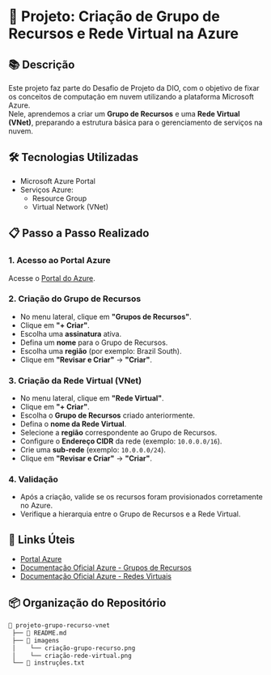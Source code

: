 # 🚀 Projeto: Criação de Grupo de Recursos e Rede Virtual na Azure

## 📚 Descrição
Este projeto faz parte do Desafio de Projeto da DIO, com o objetivo de fixar os conceitos de computação em nuvem utilizando a plataforma Microsoft Azure.  
Nele, aprendemos a criar um **Grupo de Recursos** e uma **Rede Virtual (VNet)**, preparando a estrutura básica para o gerenciamento de serviços na nuvem.

## 🛠️ Tecnologias Utilizadas
- Microsoft Azure Portal
- Serviços Azure:
  - Resource Group
  - Virtual Network (VNet)

## 📋 Passo a Passo Realizado

### 1. Acesso ao Portal Azure
Acesse o [Portal do Azure](https://portal.azure.com/).

### 2. Criação do Grupo de Recursos
- No menu lateral, clique em **"Grupos de Recursos"**.
- Clique em **"+ Criar"**.
- Escolha uma **assinatura** ativa.
- Defina um **nome** para o Grupo de Recursos.
- Escolha uma **região** (por exemplo: Brazil South).
- Clique em **"Revisar e Criar"** → **"Criar"**.

### 3. Criação da Rede Virtual (VNet)
- No menu lateral, clique em **"Rede Virtual"**.
- Clique em **"+ Criar"**.
- Escolha o **Grupo de Recursos** criado anteriormente.
- Defina o **nome da Rede Virtual**.
- Selecione a **região** correspondente ao Grupo de Recursos.
- Configure o **Endereço CIDR** da rede (exemplo: `10.0.0.0/16`).
- Crie uma **sub-rede** (exemplo: `10.0.0.0/24`).
- Clique em **"Revisar e Criar"** → **"Criar"**.

### 4. Validação
- Após a criação, valide se os recursos foram provisionados corretamente no Azure.
- Verifique a hierarquia entre o Grupo de Recursos e a Rede Virtual.

## 🔗 Links Úteis
- [Portal Azure](https://portal.azure.com/)
- [Documentação Oficial Azure - Grupos de Recursos](https://learn.microsoft.com/pt-br/azure/azure-resource-manager/management/manage-resource-groups-portal)
- [Documentação Oficial Azure - Redes Virtuais](https://learn.microsoft.com/pt-br/azure/virtual-network/virtual-networks-overview)

## 📦 Organização do Repositório
```bash
📁 projeto-grupo-recurso-vnet
 ├── 📄 README.md
 ├── 📁 imagens
 │    └── criação-grupo-recurso.png
 │    └── criação-rede-virtual.png
 └── 📄 instruções.txt
